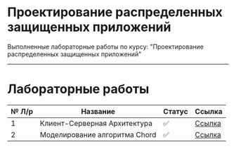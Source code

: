 # Проектирование распределенных защищенных приложений
Выполненные лабораторные работы по курсу: "Проектирование распределенных защищенных приложений"
____

# Лабораторные работы

 № Л/р | Название | Статус| Ссылка
 ----- |----------|-------|------
 1 | Клиент-Серверная Архитектура |✅| [Ссылка](https://github.com/witssaa/2022-DDSA/tree/main/Client-Server%20Architecture)
 2 | Моделирование алгоритма Chord |✅| [Ссылка](https://github.com/witssaa/2022-DDSA/tree/main/Modeling%20of%20the%20Chord%20algorithm)

